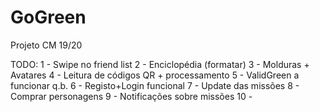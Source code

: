# GoGreen
Projeto CM 19/20

TODO:
1 - Swipe no friend list
2 - Enciclopédia (formatar)
3 - Molduras + Avatares
4 - Leitura de códigos QR + processamento
5 - ValidGreen a funcionar q.b.
6 - Registo+Login funcional
7 - Update das missões
8 - Comprar personagens
9 - Notificações sobre missões
10 - 
